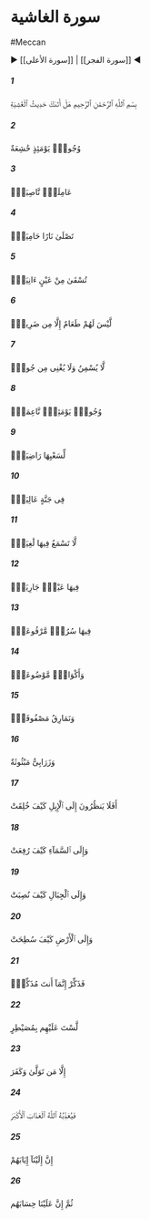 # سورة الغاشية
#Meccan
▶ [[سورة الأعلى]] | [[سورة الفجر]] ◀
##### 1
<span class="ayah hovertext" data-hover="آيا داستان هنگامه فراگير به تو رسيده است؟">بِسْمِ ٱللَّهِ ٱلرَّحْمَٰنِ ٱلرَّحِيمِ هَلْ أَتَىٰكَ حَدِيثُ ٱلْغَٰشِيَةِ</span>
##### 2
<span class="ayah hovertext" data-hover="در چنين روز چهره‌هايى خاكسار باشند">وُجُوهٌۭ يَوْمَئِذٍ خَٰشِعَةٌ</span>
##### 3
<span class="ayah hovertext" data-hover="سختى ديده و محنت كشيده‌">عَامِلَةٌۭ نَّاصِبَةٌۭ</span>
##### 4
<span class="ayah hovertext" data-hover="كه به آتشى بس سوزان درآيند">تَصْلَىٰ نَارًا حَامِيَةًۭ</span>
##### 5
<span class="ayah hovertext" data-hover="از چشمه‌اى گرم به آنان نوشانده شود">تُسْقَىٰ مِنْ عَيْنٍ ءَانِيَةٍۢ</span>
##### 6
<span class="ayah hovertext" data-hover="خوراكى غير از خار خشك زهردار ندارند">لَّيْسَ لَهُمْ طَعَامٌ إِلَّا مِن ضَرِيعٍۢ</span>
##### 7
<span class="ayah hovertext" data-hover="كه نه فربه گرداند، و نه گرسنگى را چاره كند">لَّا يُسْمِنُ وَلَا يُغْنِى مِن جُوعٍۢ</span>
##### 8
<span class="ayah hovertext" data-hover="در چنين روز چهره‌هايى خرم باشند">وُجُوهٌۭ يَوْمَئِذٍۢ نَّاعِمَةٌۭ</span>
##### 9
<span class="ayah hovertext" data-hover="از كوشش [پيشين‌] خود خشنود">لِّسَعْيِهَا رَاضِيَةٌۭ</span>
##### 10
<span class="ayah hovertext" data-hover="در بهشت برين‌">فِى جَنَّةٍ عَالِيَةٍۢ</span>
##### 11
<span class="ayah hovertext" data-hover="در آنجا لغوى نشنوند">لَّا تَسْمَعُ فِيهَا لَٰغِيَةًۭ</span>
##### 12
<span class="ayah hovertext" data-hover="در آنجا چشمه‌اى روان باشد">فِيهَا عَيْنٌۭ جَارِيَةٌۭ</span>
##### 13
<span class="ayah hovertext" data-hover="در آنجا تختهايى است بالا بلند">فِيهَا سُرُرٌۭ مَّرْفُوعَةٌۭ</span>
##### 14
<span class="ayah hovertext" data-hover="و كوزه‌هايى پيش نهاده‌">وَأَكْوَابٌۭ مَّوْضُوعَةٌۭ</span>
##### 15
<span class="ayah hovertext" data-hover="و بالشهايى رديف شده‌">وَنَمَارِقُ مَصْفُوفَةٌۭ</span>
##### 16
<span class="ayah hovertext" data-hover="و فرشهاى زرباف گسترده‌">وَزَرَابِىُّ مَبْثُوثَةٌ</span>
##### 17
<span class="ayah hovertext" data-hover="آيا در شتر نمى‌نگرند كه چگونه [بديع‌] آفريده شده است؟">أَفَلَا يَنظُرُونَ إِلَى ٱلْإِبِلِ كَيْفَ خُلِقَتْ</span>
##### 18
<span class="ayah hovertext" data-hover="و نيز به آسمان كه چگونه برافراشته شده است‌">وَإِلَى ٱلسَّمَآءِ كَيْفَ رُفِعَتْ</span>
##### 19
<span class="ayah hovertext" data-hover="و نيز به كوهها كه چگونه بر قرار گرديده است‌">وَإِلَى ٱلْجِبَالِ كَيْفَ نُصِبَتْ</span>
##### 20
<span class="ayah hovertext" data-hover="و نيز به زمين كه چگونه گسترده شده است‌">وَإِلَى ٱلْأَرْضِ كَيْفَ سُطِحَتْ</span>
##### 21
<span class="ayah hovertext" data-hover="پس اندرز ده كه همانا تو اندرزگويى‌">فَذَكِّرْ إِنَّمَآ أَنتَ مُذَكِّرٌۭ</span>
##### 22
<span class="ayah hovertext" data-hover="[و] بر آنان مسلط [و حكمفرما] نيستى‌">لَّسْتَ عَلَيْهِم بِمُصَيْطِرٍ</span>
##### 23
<span class="ayah hovertext" data-hover="مگر كسى كه روى برتابد و كفر پيشه كند">إِلَّا مَن تَوَلَّىٰ وَكَفَرَ</span>
##### 24
<span class="ayah hovertext" data-hover="كه خداوند او را به عذابى سهمگين، عذاب كند">فَيُعَذِّبُهُ ٱللَّهُ ٱلْعَذَابَ ٱلْأَكْبَرَ</span>
##### 25
<span class="ayah hovertext" data-hover="بى‌گمان بازگشت آنان به نزد ماست‌">إِنَّ إِلَيْنَآ إِيَابَهُمْ</span>
##### 26
<span class="ayah hovertext" data-hover="سپس حساب آنان با ماست‌">ثُمَّ إِنَّ عَلَيْنَا حِسَابَهُم</span>
